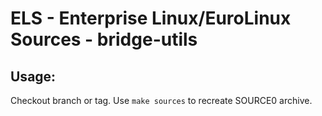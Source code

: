 # ELS - Enterprise Linux/EuroLinux Sources - bridge-utils
 
## Usage:
  Checkout branch or tag. Use `make sources` to recreate  SOURCE0 archive.
